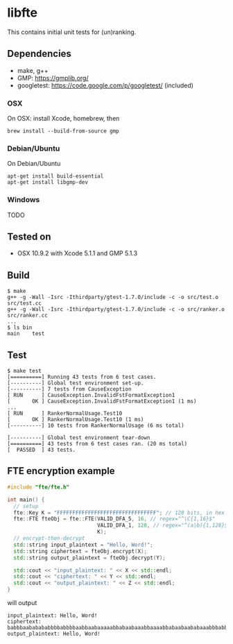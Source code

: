 libfte
======

This contains initial unit tests for (un)ranking.

Dependencies
------------

* make, g++
* GMP: https://gmplib.org/
* googletest: https://code.google.com/p/googletest/ (included)

### OSX

On OSX: install Xcode, homebrew, then

```
brew install --build-from-source gmp
```

### Debian/Ubuntu

On Debian/Ubuntu

```
apt-get install build-essential
apt-get install libgmp-dev
```

### Windows

TODO

Tested on
---------

* OSX 10.9.2 with Xcode 5.1.1 and GMP 5.1.3

Build
-----

```
$ make
g++ -g -Wall -Isrc -Ithirdparty/gtest-1.7.0/include -c -o src/test.o src/test.cc
g++ -g -Wall -Isrc -Ithirdparty/gtest-1.7.0/include -c -o src/ranker.o src/ranker.cc
...
$ ls bin
main	test
```

Test
----

```
$ make test
[==========] Running 43 tests from 6 test cases.
[----------] Global test environment set-up.
[----------] 7 tests from CauseException
[ RUN      ] CauseException.InvalidFstFormatException1
[       OK ] CauseException.InvalidFstFormatException1 (1 ms)
...
[ RUN      ] RankerNormalUsage.Test10
[       OK ] RankerNormalUsage.Test10 (1 ms)
[----------] 10 tests from RankerNormalUsage (6 ms total)

[----------] Global test environment tear-down
[==========] 43 tests from 6 test cases ran. (20 ms total)
[  PASSED  ] 43 tests.
```

FTE encryption example
----------------------

```c++
#include "fte/fte.h"

int main() {
  // setup
  fte::Key K = "FFFFFFFFFFFFFFFFFFFFFFFFFFFFFFFF"; // 128 bits, in hex
  fte::FTE fteObj = fte::FTE(VALID_DFA_5, 16, // regex="^\C{1,16}$"
                             VALID_DFA_1, 128, // regex="^(a|b){1,128}$"
                             K);
  // encrypt-then-decrypt
  std::string input_plaintext = "Hello, Word!";
  std::string ciphertext = fteObj.encrypt(X);
  std::string output_plaintext = fteObj.decrypt(Y);

  std::cout << "input_plaintext: " << X << std::endl;
  std::cout << "ciphertext: " << Y << std::endl;
  std::cout << "output_plaintext: " << Z << std::endl;
}
```

will output

```
input_plaintext: Hello, Word!
ciphertext: babbbaababababbbbabbbbaabbaabaaaaabbabaabaaabbaaaabbabaabaababaaabbbabbbaabababaaabbaabababbbbbbaabbbaaaaaaabbbbbabaabbbaaaabab
output_plaintext: Hello, Word!
```
